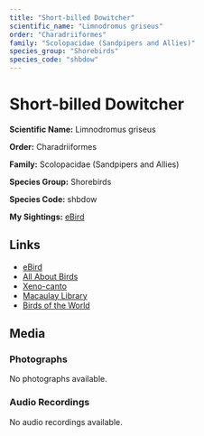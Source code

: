 ```yaml
---
title: "Short-billed Dowitcher"
scientific_name: "Limnodromus griseus"
order: "Charadriiformes"
family: "Scolopacidae (Sandpipers and Allies)"
species_group: "Shorebirds"
species_code: "shbdow"
---
```


# Short-billed Dowitcher

**Scientific Name:** Limnodromus griseus

**Order:** Charadriiformes

**Family:** Scolopacidae (Sandpipers and Allies)

**Species Group:** Shorebirds

**Species Code:** shbdow

**My Sightings:** [eBird](https://ebird.org/lifelist?r=world&time=life&spp=shbdow)

## Links
* [eBird](https://ebird.org/species/shbdow) 
* [All About Birds](https://www.allaboutbirds.org/guide/shbdow) 
* [Xeno-canto](https://www.xeno-canto.org/species/shbdow) 
* [Macaulay Library](https://search.macaulaylibrary.org/catalog?taxonCode=shbdow&sort=rating_rank_desc)
* [Birds of the World](https://birdsoftheworld.org/bow/species/shbdow)

## Media
### Photographs
No photographs available.

### Audio Recordings
No audio recordings available.
